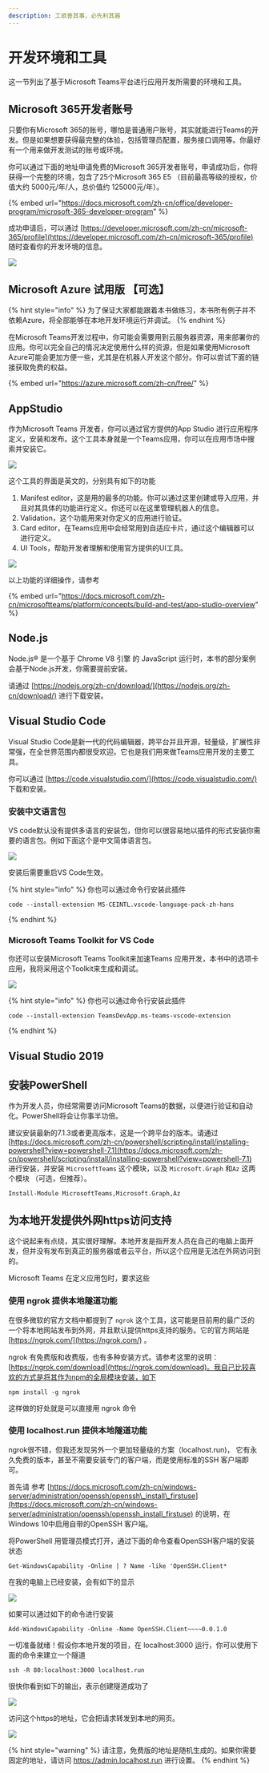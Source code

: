```yaml
---
description: 工欲善其事，必先利其器
---
```


# 开发环境和工具

这一节列出了基于Microsoft Teams平台进行应用开发所需要的环境和工具。

## Microsoft 365开发者账号

只要你有Microsoft 365的账号，哪怕是普通用户账号，其实就能进行Teams的开发。但是如果想要获得最完整的体验，包括管理员配置，服务接口调用等。你最好有一个用来做开发测试的账号或环境。

你可以通过下面的地址申请免费的Microsoft 365开发者账号，申请成功后，你将获得一个完整的环境，包含了25个Microsoft 365 E5 （目前最高等级的授权，价值大约 5000元/年/人，总价值约 125000元/年）。

{% embed url="https://docs.microsoft.com/zh-cn/office/developer-program/microsoft-365-developer-program" %}

成功申请后，可以通过 [https://developer.microsoft.com/zh-cn/microsoft-365/profile](https://developer.microsoft.com/zh-cn/microsoft-365/profile) 随时查看你的开发环境的信息。

![](../.gitbook/assets/tu-pian-%20%28265%29.png)

## Microsoft Azure 试用版 【可选】

{% hint style="info" %}
为了保证大家都能跟着本书做练习，本书所有例子并不依赖Azure，将全部能够在本地开发环境运行并调试。
{% endhint %}

在Microsoft Teams开发过程中，你可能会需要用到云服务器资源，用来部署你的应用。你可以完全自己的情况决定使用什么样的资源，但是如果使用Microsoft Azure可能会更加方便一些，尤其是在机器人开发这个部分。你可以尝试下面的链接获取免费的权益。

{% embed url="https://azure.microsoft.com/zh-cn/free/" %}

## AppStudio

作为Microsoft Teams 开发者，你可以通过官方提供的App Studio 进行应用程序定义，安装和发布。这个工具本身就是一个Teams应用，你可以在应用市场中搜索并安装它。

![](../.gitbook/assets/tu-pian-%20%28277%29.png)

这个工具的界面是英文的，分别具有如下的功能

1. Manifest editor，这是用的最多的功能。你可以通过这里创建或导入应用，并且对其具体的功能进行定义。你还可以在这里管理机器人的信息。
2. Validation，这个功能用来对你定义的应用进行验证。
3. Card editor，在Teams应用中会经常用到自适应卡片，通过这个编辑器可以进行定义。
4. UI Tools，帮助开发者理解和使用官方提供的UI工具。

![](../.gitbook/assets/tu-pian-%20%28266%29.png)

以上功能的详细操作，请参考

{% embed url="https://docs.microsoft.com/zh-cn/microsoftteams/platform/concepts/build-and-test/app-studio-overview" %}

## Node.js

Node.js® 是一个基于 Chrome V8 引擎 的 JavaScript 运行时，本书的部分案例会基于Node.js开发，你需要提前安装。

请通过 [https://nodejs.org/zh-cn/download/](https://nodejs.org/zh-cn/download/) 进行下载安装。

## Visual Studio Code

Visual Studio Code是新一代的代码编辑器，跨平台并且开源，轻量级，扩展性非常强，在全世界范围内都很受欢迎。它也是我们用来做Teams应用开发的主要工具。

你可以通过 [https://code.visualstudio.com/](https://code.visualstudio.com/) 下载和安装。

### 安装中文语言包

VS code默认没有提供多语言的安装包，但你可以很容易地以插件的形式安装你需要的语言包。例如下面这个是中文简体语言包。

![](../.gitbook/assets/tu-pian-%20%28268%29.png)

安装后需要重启VS Code生效。

{% hint style="info" %}
你也可以通过命令行安装此插件 

```text
code --install-extension MS-CEINTL.vscode-language-pack-zh-hans
```
{% endhint %}

### Microsoft Teams Toolkit for VS Code

你还可以安装Microsoft Teams Toolkit来加速Teams 应用开发，本书中的选项卡应用，我将采用这个Toolkit来生成和调试。

![](../.gitbook/assets/tu-pian-%20%28276%29.png)

{% hint style="info" %}
你也可以通过命令行安装此插件 

```text
code --install-extension TeamsDevApp.ms-teams-vscode-extension
```
{% endhint %}

## Visual Studio 2019 

## 

## 安装PowerShell

作为开发人员，你经常需要访问Microsoft Teams的数据，以便进行验证和自动化。PowerShell将会让你事半功倍。

建议安装最新的7.1.3或者更高版本，这是一个跨平台的版本。请通过 [https://docs.microsoft.com/zh-cn/powershell/scripting/install/installing-powershell?view=powershell-7.1](https://docs.microsoft.com/zh-cn/powershell/scripting/install/installing-powershell?view=powershell-7.1) 进行安装，并安装 `MicrosoftTeams` 这个模块，以及 `Microsoft.Graph` 和`Az` 这两个模块 （可选，但推荐）。

```text
Install-Module MicrosoftTeams,Microsoft.Graph,Az
```

## 为本地开发提供外网https访问支持

这个说起来有点绕，其实很好理解。本地开发是指开发人员在自己的电脑上面开发，但并没有发布到真正的服务器或者云平台，所以这个应用是无法在外网访问到的。

Microsoft Teams 在定义应用包时，要求这些



### 使用 ngrok 提供本地隧道功能

在很多微软的官方文档中都提到了 `ngrok` 这个工具，这可能是目前用的最广泛的一个将本地网站发布到外网，并且默认提供https支持的服务。它的官方网站是 [https://ngrok.com/](https://ngrok.com/) 。

ngrok 有免费版和收费版，也有多种安装方式。请参考这里的说明：[https://ngrok.com/download](https://ngrok.com/download)。我自己比较喜欢的方式是将其作为npm的全局模块安装，如下

```text
npm install -g ngrok
```

这样做的好处就是可以直接用 ngrok 命令

### 使用 localhost.run 提供本地隧道功能

ngrok很不错，但我还发现另外一个更加轻量级的方案（localhost.run\)， 它有永久免费的版本，甚至不需要安装专门的客户端，而是使用标准的SSH 客户端即可。

首先请 参考 [https://docs.microsoft.com/zh-cn/windows-server/administration/openssh/openssh\_install\_firstuse](https://docs.microsoft.com/zh-cn/windows-server/administration/openssh/openssh_install_firstuse) 的说明，在Windows 10中启用自带的OpenSSH 客户端。

将PowerShell 用管理员模式打开，通过下面的命令查看OpenSSH客户端的安装状态

```text
Get-WindowsCapability -Online | ? Name -like 'OpenSSH.Client*
```

在我的电脑上已经安装，会有如下的显示

![](../.gitbook/assets/tu-pian-%20%28280%29.png)

如果可以通过如下的命令进行安装

```text
Add-WindowsCapability -Online -Name OpenSSH.Client~~~~0.0.1.0
```

一切准备就绪！假设你本地开发的项目，在 localhost:3000 运行，你可以使用下面的命令来建立一个隧道

```text
ssh -R 80:localhost:3000 localhost.run
```

很快你看到如下的输出，表示创建隧道成功了

![](../.gitbook/assets/tu-pian-%20%28269%29.png)

访问这个https的地址，它会把请求转发到本地的网页。

![](../.gitbook/assets/tu-pian-%20%28261%29.png)

{% hint style="warning" %}
请注意，免费版的地址是随机生成的。如果你需要固定的地址，请访问 https://admin.localhost.run 进行设置。
{% endhint %}


